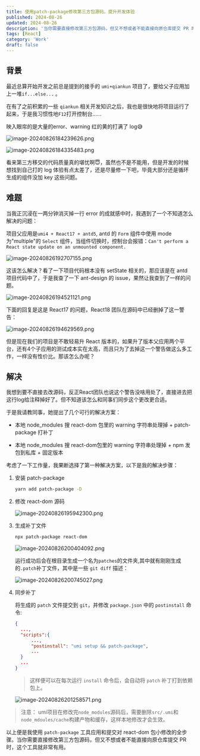 ```yaml
---
title: 使用patch-package修改第三方包源码，提升开发体验
published: 2024-08-26
updated: 2024-08-26
description: '当你需要直接修改第三方包源码，但又不想或者不能直接向原仓库提交 PR 时，你可以使用 patch-package 这个小工具实现优雅地修改第三方包代码😎'
tags: [React]
category: 'Work'
draft: false 
---
```


## 背景

最近总算开始开发之前总是提到的接手的 `umi+qiankun` 项目了，要给父子应用加上一堆`if...else...` 。

在有了之前积累的一些 `qiankun` 相关开发知识之后，我也是很快地将项目运行了起来，于是我习惯性地`F12`打开控制台......

映入眼帘的是大量的error、warning 红的黄的打满了 log😅

![image-20240826184239626.png](https://p0-xtjj-private.juejin.cn/tos-cn-i-73owjymdk6/a064f419c1bf4818ac27e615b531e9a9~tplv-73owjymdk6-jj-mark-v1:0:0:0:0:5o6Y6YeR5oqA5pyv56S-5Yy6IEAg6auY6aG55LiN6L-H5LiN5pS55ZCN:q75.awebp?policy=eyJ2bSI6MywidWlkIjoiNDMzMjU0NTk3MDgyMDg2MSJ9&rk3s=f64ab15b&x-orig-authkey=f32326d3454f2ac7e96d3d06cdbb035152127018&x-orig-expires=1745284834&x-orig-sign=7dnSZUa2meQf0MKkMctSrsyAuB0%3D)

![image-20240826184335483.png](https://p0-xtjj-private.juejin.cn/tos-cn-i-73owjymdk6/170af8e5aa344f69a449b3abcc73141b~tplv-73owjymdk6-jj-mark-v1:0:0:0:0:5o6Y6YeR5oqA5pyv56S-5Yy6IEAg6auY6aG55LiN6L-H5LiN5pS55ZCN:q75.awebp?policy=eyJ2bSI6MywidWlkIjoiNDMzMjU0NTk3MDgyMDg2MSJ9&rk3s=f64ab15b&x-orig-authkey=f32326d3454f2ac7e96d3d06cdbb035152127018&x-orig-expires=1745284834&x-orig-sign=zAlDGGCTVgjWVdevNtYUwPH6rTM%3D)

看来第三方移交的代码质量真的堪忧啊😇，虽然也不是不能用，但是开发的时候想找到自己打的 log 体验有点太差了，还是尽量修一下吧，毕竟大部分还是循环生成的组件没加 key 这些问题。

## 难题

当我正沉浸在一两分钟消灭掉一行 error 的成就感中时，我遇到了一个不知道怎么解决的问题：

项目父应用是`umi4 + React17 + antd5`, antd 的 `Form` 组件中使用 mode 为"multiple"的 `Select` 组件，当组件切换时，控制台会报错：`Can't perform a React state update on an unmounted component.`

![image-20240826192707155.png](https://p0-xtjj-private.juejin.cn/tos-cn-i-73owjymdk6/cbef3afc195f4dca93360beeb94c7502~tplv-73owjymdk6-jj-mark-v1:0:0:0:0:5o6Y6YeR5oqA5pyv56S-5Yy6IEAg6auY6aG55LiN6L-H5LiN5pS55ZCN:q75.awebp?policy=eyJ2bSI6MywidWlkIjoiNDMzMjU0NTk3MDgyMDg2MSJ9&rk3s=f64ab15b&x-orig-authkey=f32326d3454f2ac7e96d3d06cdbb035152127018&x-orig-expires=1745284834&x-orig-sign=c2Wl1A2NZ9di4gj9RXgDDa1%2FYDk%3D)

这该怎么解决？看了一下项目代码根本没有 setState 相关的，那应该是在 antd 项目代码中了，于是我查了一下 ant-design 的 issue，果然让我查到了一样的问题。

![image-20240826194521121.png](https://p0-xtjj-private.juejin.cn/tos-cn-i-73owjymdk6/66129364f7ce408a92f0c0b33035e0b3~tplv-73owjymdk6-jj-mark-v1:0:0:0:0:5o6Y6YeR5oqA5pyv56S-5Yy6IEAg6auY6aG55LiN6L-H5LiN5pS55ZCN:q75.awebp?policy=eyJ2bSI6MywidWlkIjoiNDMzMjU0NTk3MDgyMDg2MSJ9&rk3s=f64ab15b&x-orig-authkey=f32326d3454f2ac7e96d3d06cdbb035152127018&x-orig-expires=1745284834&x-orig-sign=2BV%2FZ0ZWDnN9Gc4bI6SR3KRa2dk%3D)

下面的回复是这是 React17 的问题，React18 团队在源码中已经删掉了这一警告：

![image-20240826194629569.png](https://p0-xtjj-private.juejin.cn/tos-cn-i-73owjymdk6/0020027d1e4643d995f4228277ee9920~tplv-73owjymdk6-jj-mark-v1:0:0:0:0:5o6Y6YeR5oqA5pyv56S-5Yy6IEAg6auY6aG55LiN6L-H5LiN5pS55ZCN:q75.awebp?policy=eyJ2bSI6MywidWlkIjoiNDMzMjU0NTk3MDgyMDg2MSJ9&rk3s=f64ab15b&x-orig-authkey=f32326d3454f2ac7e96d3d06cdbb035152127018&x-orig-expires=1745284834&x-orig-sign=MqBDmvC29wvqxRKm%2FzIKvwPJ3Ng%3D)

但是现在我们的项目是不敢轻易升 React 版本的，如果升了版本父应用两个平台，还有4个子应用的测试成本实在太高，而且只为了去掉这一个警告做这么多工作，一样没有性价比。那该怎么办呢？

## 解决

我想到要不直接去改源码，反正React团队也说这个警告没啥用处了，直接进去把这行log给注释掉好了。但不知道该怎么和同事们同步这个更改更合适。

于是我请教同事，她提出了几个可行的解决方案：

*   本地 node\_modules 搜 react-dom 包里的 warning 字符串处理掉 + patch-package 打补丁

*   本地 node\_modules 搜 react-dom包里的 warning 字符串处理掉 + npm 发包到私库 + 固定版本

考虑了一下工作量，我果断选择了第一种解决方案，以下是我的解决步骤：

1.  安装 patch-package

    ```bash
    yarn add patch-package -D
    ```

2.  修改 react-dom 源码

    ![image-20240826195942300.png](https://p0-xtjj-private.juejin.cn/tos-cn-i-73owjymdk6/3b32e43eb4884269b14b9c0bc9de51d3~tplv-73owjymdk6-jj-mark-v1:0:0:0:0:5o6Y6YeR5oqA5pyv56S-5Yy6IEAg6auY6aG55LiN6L-H5LiN5pS55ZCN:q75.awebp?policy=eyJ2bSI6MywidWlkIjoiNDMzMjU0NTk3MDgyMDg2MSJ9&rk3s=f64ab15b&x-orig-authkey=f32326d3454f2ac7e96d3d06cdbb035152127018&x-orig-expires=1745284834&x-orig-sign=0fqO4YC1D%2F3CVuzokxw1jfynjxE%3D)

3.  生成补丁文件

    ```bash
    npx patch-package react-dom
    ```

    ![image-20240826200404092.png](https://p0-xtjj-private.juejin.cn/tos-cn-i-73owjymdk6/8aa7bf2df00a475db64bad0e10741233~tplv-73owjymdk6-jj-mark-v1:0:0:0:0:5o6Y6YeR5oqA5pyv56S-5Yy6IEAg6auY6aG55LiN6L-H5LiN5pS55ZCN:q75.awebp?policy=eyJ2bSI6MywidWlkIjoiNDMzMjU0NTk3MDgyMDg2MSJ9&rk3s=f64ab15b&x-orig-authkey=f32326d3454f2ac7e96d3d06cdbb035152127018&x-orig-expires=1745284834&x-orig-sign=NPp1djjVkrLZaHN5yDQ9mklPqVM%3D)

    运行成功后会在根目录生成一个名为`patches`的文件夹,其中就有刚刚生成的`.patch`补丁文件，其中是一些 `git diff` 描述：

    ![image-20240826200745027.png](https://p0-xtjj-private.juejin.cn/tos-cn-i-73owjymdk6/339cd112cb8543189fcbce21b9b5654a~tplv-73owjymdk6-jj-mark-v1:0:0:0:0:5o6Y6YeR5oqA5pyv56S-5Yy6IEAg6auY6aG55LiN6L-H5LiN5pS55ZCN:q75.awebp?policy=eyJ2bSI6MywidWlkIjoiNDMzMjU0NTk3MDgyMDg2MSJ9&rk3s=f64ab15b&x-orig-authkey=f32326d3454f2ac7e96d3d06cdbb035152127018&x-orig-expires=1745284834&x-orig-sign=gBLCuGwBirmuD6xpupDY%2BnTMfvI%3D)

4.  同步补丁

    将生成的 `patch` 文件提交到 `git`，并修改 `package.json` 中的 `postinstall` 命令:

    ```json
    {
      ...,
      "scripts":{
          ...,
          "postinstall": "umi setup && patch-package",
          ...
      }
      ...
    }
    ```

    > 这样便可以在每次运行 `install` 命令后，会自动将 `patch` 补丁打到依赖包上。

    ![image-20240826201258571.png](https://p0-xtjj-private.juejin.cn/tos-cn-i-73owjymdk6/bcd7bb54ebf94eccb936062e590a1381~tplv-73owjymdk6-jj-mark-v1:0:0:0:0:5o6Y6YeR5oqA5pyv56S-5Yy6IEAg6auY6aG55LiN6L-H5LiN5pS55ZCN:q75.awebp?policy=eyJ2bSI6MywidWlkIjoiNDMzMjU0NTk3MDgyMDg2MSJ9&rk3s=f64ab15b&x-orig-authkey=f32326d3454f2ac7e96d3d06cdbb035152127018&x-orig-expires=1745284834&x-orig-sign=QxmBQhi%2F09PhbYauxMac0WHOFUk%3D)

> 注意：
> umi项目在修改完`node_modules`源码后，需要删除`src/.umi`和 `node_mdoules/cache`构建产物和缓存，这样本地修改才会生效。

以上便是我使用 `patch-package` 工具应用和提交对 react-dom 包小修改的全步骤。当你需要直接修改第三方包源码，但又不想或者不能直接向原仓库提交 PR 时，这个工具就非常有用。
